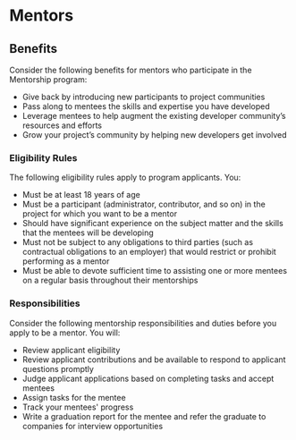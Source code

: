 # Mentors

## Benefits

Consider the following benefits for mentors who participate in the Mentorship program:

* Give back by introducing new participants to project communities
* Pass along to mentees the skills and expertise you have developed
* Leverage mentees to help augment the existing developer community’s resources and efforts
* Grow your project’s community by helping new developers get involved

### Eligibility Rules <a id="Mentors-EligibilityRules"></a>

The following eligibility rules apply to program applicants. You:

* Must be at least 18 years of age
* Must be a participant \(administrator, contributor, and so on\) in the project for which you want to be a mentor
* Should have significant experience on the subject matter and the skills that the mentees will be developing
* Must not be subject to any obligations to third parties \(such as contractual obligations to an employer\) that would restrict or prohibit performing as a mentor
* Must be able to devote sufficient time to assisting one or more mentees on a regular basis throughout their mentorships

### Responsibilities <a id="Mentors-Responsibilities"></a>

Consider the following mentorship responsibilities and duties before you apply to be a mentor. You will:

* Review applicant eligibility
* Review applicant contributions and be available to respond to applicant questions promptly
* Judge applicant applications based on completing tasks and accept mentees
* Assign tasks for the mentee
* Track your mentees' progress
* Write a graduation report for the mentee and refer the graduate to companies for interview opportunities

